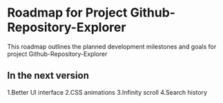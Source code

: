 # Roadmap for Project Github-Repository-Explorer

This roadmap outlines the planned development milestones and goals for project Github-Repository-Explorer

## In the next version

1.Better UI interface
2.CSS animations
3.Infinity scroll
4.Search history

